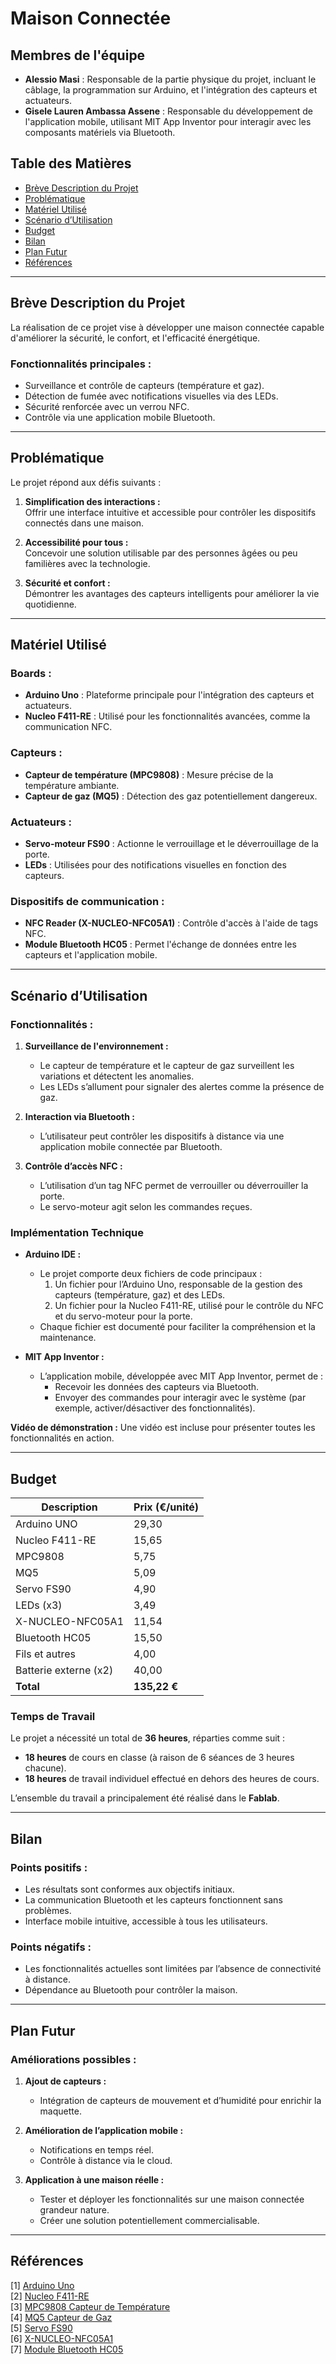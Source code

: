 # Maison Connectée

## Membres de l'équipe
- **Alessio Masi** : Responsable de la partie physique du projet, incluant le câblage, la programmation sur Arduino, et l'intégration des capteurs et actuateurs.
- **Gisele Lauren Ambassa Assene** : Responsable du développement de l'application mobile, utilisant MIT App Inventor pour interagir avec les composants matériels via Bluetooth.

## Table des Matières
- [Brève Description du Projet](#brève-description-du-projet)
- [Problématique](#problématique)
- [Matériel Utilisé](#matériel-utilisé)
- [Scénario d’Utilisation](#scénario-dutilisation)
- [Budget](#budget)
- [Bilan](#bilan)
- [Plan Futur](#plan-futur)
- [Références](#références)

---

## Brève Description du Projet
La réalisation de ce projet vise à développer une maison connectée capable d'améliorer la sécurité, le confort, et l'efficacité énergétique. 

### Fonctionnalités principales :
- Surveillance et contrôle de capteurs (température et gaz).  
- Détection de fumée avec notifications visuelles via des LEDs.  
- Sécurité renforcée avec un verrou NFC.  
- Contrôle via une application mobile Bluetooth.

---

## Problématique

Le projet répond aux défis suivants :

1. **Simplification des interactions :**  
Offrir une interface intuitive et accessible pour contrôler les dispositifs connectés dans une maison.  

2. **Accessibilité pour tous :**  
Concevoir une solution utilisable par des personnes âgées ou peu familières avec la technologie.

3. **Sécurité et confort :**  
Démontrer les avantages des capteurs intelligents pour améliorer la vie quotidienne.

---

## Matériel Utilisé

### Boards :
- **Arduino Uno** : Plateforme principale pour l'intégration des capteurs et actuateurs.
- **Nucleo F411-RE** : Utilisé pour les fonctionnalités avancées, comme la communication NFC.

### Capteurs :
- **Capteur de température (MPC9808)** : Mesure précise de la température ambiante.
- **Capteur de gaz (MQ5)** : Détection des gaz potentiellement dangereux.

### Actuateurs :
- **Servo-moteur FS90** : Actionne le verrouillage et le déverrouillage de la porte.
- **LEDs** : Utilisées pour des notifications visuelles en fonction des capteurs.

### Dispositifs de communication :
- **NFC Reader (X-NUCLEO-NFC05A1)** : Contrôle d'accès à l'aide de tags NFC.
- **Module Bluetooth HC05** : Permet l'échange de données entre les capteurs et l'application mobile.

---

## Scénario d’Utilisation

### Fonctionnalités :
1. **Surveillance de l'environnement :**  
   - Le capteur de température et le capteur de gaz surveillent les variations et détectent les anomalies.  
   - Les LEDs s’allument pour signaler des alertes comme la présence de gaz.

2. **Interaction via Bluetooth :**  
   - L’utilisateur peut contrôler les dispositifs à distance via une application mobile connectée par Bluetooth.  

3. **Contrôle d’accès NFC :**  
   - L’utilisation d’un tag NFC permet de verrouiller ou déverrouiller la porte.  
   - Le servo-moteur agit selon les commandes reçues.  

### Implémentation Technique
- **Arduino IDE :**
  - Le projet comporte deux fichiers de code principaux :
    1. Un fichier pour l’Arduino Uno, responsable de la gestion des capteurs (température, gaz) et des LEDs.
    2. Un fichier pour la Nucleo F411-RE, utilisé pour le contrôle du NFC et du servo-moteur pour la porte.
  - Chaque fichier est documenté pour faciliter la compréhension et la maintenance.

- **MIT App Inventor :**
  - L’application mobile, développée avec MIT App Inventor, permet de :
    - Recevoir les données des capteurs via Bluetooth.
    - Envoyer des commandes pour interagir avec le système (par exemple, activer/désactiver des fonctionnalités).

**Vidéo de démonstration :** Une vidéo est incluse pour présenter toutes les fonctionnalités en action.

---

## Budget
| **Description**        | **Prix (€/unité)** |  
|-------------------------|--------------------|  
| Arduino UNO            | 29,30             |  
| Nucleo F411-RE         | 15,65             |  
| MPC9808                | 5,75              |  
| MQ5                    | 5,09              |  
| Servo FS90             | 4,90              |  
| LEDs (x3)              | 3,49              |  
| X-NUCLEO-NFC05A1       | 11,54             |  
| Bluetooth HC05         | 15,50             |  
| Fils et autres         | 4,00              |  
| Batterie externe (x2)  | 40,00             |  
| **Total**              | **135,22 €**      |

### Temps de Travail
Le projet a nécessité un total de **36 heures**, réparties comme suit :
- **18 heures** de cours en classe (à raison de 6 séances de 3 heures chacune).
- **18 heures** de travail individuel effectué en dehors des heures de cours.

L’ensemble du travail a principalement été réalisé dans le **Fablab**.

---

## Bilan

### Points positifs :
- Les résultats sont conformes aux objectifs initiaux.  
- La communication Bluetooth et les capteurs fonctionnent sans problèmes.  
- Interface mobile intuitive, accessible à tous les utilisateurs.

### Points négatifs :
- Les fonctionnalités actuelles sont limitées par l’absence de connectivité à distance.  
- Dépendance au Bluetooth pour contrôler la maison.

---

## Plan Futur

### Améliorations possibles :
1. **Ajout de capteurs :**
   - Intégration de capteurs de mouvement et d’humidité pour enrichir la maquette.

2. **Amélioration de l’application mobile :**
   - Notifications en temps réel.
   - Contrôle à distance via le cloud.

3. **Application à une maison réelle :**
   - Tester et déployer les fonctionnalités sur une maison connectée grandeur nature.  
   - Créer une solution potentiellement commercialisable.

---

## Références
[1] [Arduino Uno](https://store.arduino.cc/en-fr/products/arduino-uno-rev3)  
[2] [Nucleo F411-RE](https://www.st.com/en/evaluation-tools/nucleo-f411re.html)  
[3] [MPC9808 Capteur de Température](https://wiki.seeedstudio.com/Grove-I2C_High_Accuracy_Temperature_Sensor-MCP9808/)  
[4] [MQ5 Capteur de Gaz](https://www.waveshare.com/mq-5-gas-sensor.htm)  
[5] [Servo FS90](https://www.gotronic.fr/art-servomoteur-analogique-miniature-fs90-25826.htm)  
[6] [X-NUCLEO-NFC05A1](https://www.st.com/en/ecosystems/x-nucleo-nfc05a1.html)  
[7] [Module Bluetooth HC05](https://www.gotronic.fr/art-module-bluetooth-hc05-26097.htm)
